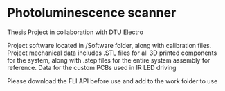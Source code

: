 # Photoluminescence scanner
 Thesis Project in collaboration with DTU Electro

Project software located in /Software folder, along with calibration files. 
Project mechanical data includes .STL files for all 3D printed components for the system, along with .step files for the entire system assembly for reference.
Data for the custom PCBs used in IR LED driving

Please download the FLI API before use and add to the work folder to use


 
